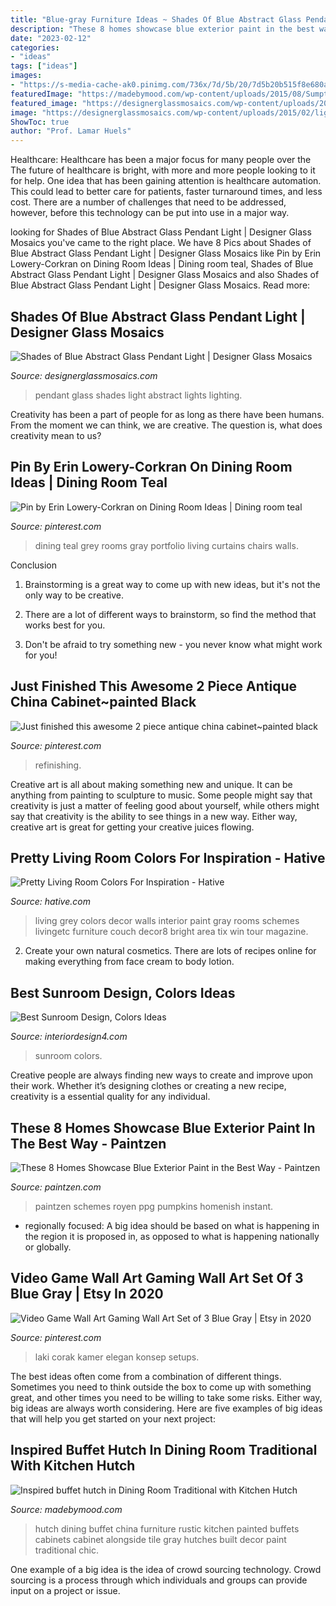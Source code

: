 ```yaml
---
title: "Blue-gray Furniture Ideas ~ Shades Of Blue Abstract Glass Pendant Light"
description: "These 8 homes showcase blue exterior paint in the best way"
date: "2023-02-12"
categories:
- "ideas"
tags: ["ideas"]
images:
- "https://s-media-cache-ak0.pinimg.com/736x/7d/5b/20/7d5b20b515f8e680a7f7bb1b986a6086--grandmothers-classic-cabinets.jpg"
featuredImage: "https://madebymood.com/wp-content/uploads/2015/08/Sumptuous-buffet-hutch-in-Dining-Room-Rustic-with-Blue-Gray-Paint-next-to-Painted-Hutch-alongside-Rustic-Tile-Floor-andBuffets-.jpg"
featured_image: "https://designerglassmosaics.com/wp-content/uploads/2015/02/lighting-blueabstract1web.jpg"
image: "https://designerglassmosaics.com/wp-content/uploads/2015/02/lighting-blueabstract1web.jpg"
ShowToc: true
author: "Prof. Lamar Huels"
---
```



Healthcare: Healthcare has been a major focus for many people over the
The future of healthcare is bright, with more and more people looking to it for help. One idea that has been gaining attention is healthcare automation. This could lead to better care for patients, faster turnaround times, and less cost. There are a number of challenges that need to be addressed, however, before this technology can be put into use in a major way.

	

		
looking for Shades of Blue Abstract Glass Pendant Light | Designer Glass Mosaics you've came to the right place. We have 8 Pics about Shades of Blue Abstract Glass Pendant Light | Designer Glass Mosaics like Pin by Erin Lowery-Corkran on Dining Room Ideas | Dining room teal, Shades of Blue Abstract Glass Pendant Light | Designer Glass Mosaics and also Shades of Blue Abstract Glass Pendant Light | Designer Glass Mosaics. Read more:
		
    
## Shades Of Blue Abstract Glass Pendant Light | Designer Glass Mosaics

<img loading=lazy src="https://designerglassmosaics.com/wp-content/uploads/2015/02/lighting-blueabstract1web.jpg" onerror="this.onerror=null;this.src='https://tse4.mm.bing.net/th?id=OIP.Yme3F1x_L92QMg_oZ8rjJAHaJ4&amp;pid=15.1';" alt="Shades of Blue Abstract Glass Pendant Light | Designer Glass Mosaics">

_Source: designerglassmosaics.com_

>pendant glass shades light abstract lights lighting. 

	

Creativity has been a part of people for as long as there have been humans. From the moment we can think, we are creative. The question is, what does creativity mean to us?

    
## Pin By Erin Lowery-Corkran On Dining Room Ideas | Dining Room Teal

<img loading=lazy src="https://i.pinimg.com/736x/d7/42/31/d74231ae54f979d4ca42acc5f7123a39--teal-dining-rooms-dining-room-chandeliers.jpg" onerror="this.onerror=null;this.src='https://tse1.mm.bing.net/th?id=OIP.d9TtMfGyGErFJOyvQRaUiQHaLH&amp;pid=15.1';" alt="Pin by Erin Lowery-Corkran on Dining Room Ideas | Dining room teal">

_Source: pinterest.com_

>dining teal grey rooms gray portfolio living curtains chairs walls. 

	

Conclusion
1. Brainstorming is a great way to come up with new ideas, but it's not the only way to be creative.
2. There are a lot of different ways to brainstorm, so find the method that works best for you.

3. Don't be afraid to try something new - you never know what might work for you!

    
## Just Finished This Awesome 2 Piece Antique China Cabinet~painted Black

<img loading=lazy src="https://s-media-cache-ak0.pinimg.com/736x/7d/5b/20/7d5b20b515f8e680a7f7bb1b986a6086--grandmothers-classic-cabinets.jpg" onerror="this.onerror=null;this.src='https://tse2.mm.bing.net/th?id=OIP.qD9ImQBqaV6cLOKPO8XWxQHaJ2&amp;pid=15.1';" alt="Just finished this awesome 2 piece antique china cabinet~painted black">

_Source: pinterest.com_

>refinishing. 

	

Creative art is all about making something new and unique. It can be anything from painting to sculpture to music. Some people might say that creativity is just a matter of feeling good about yourself, while others might say that creativity is the ability to see things in a new way. Either way, creative art is great for getting your creative juices flowing.

    
## Pretty Living Room Colors For Inspiration - Hative

<img loading=lazy src="https://hative.com/wp-content/uploads/2016/03/living-room-colors/19-living-room-colors.jpg" onerror="this.onerror=null;this.src='https://tse3.mm.bing.net/th?id=OIP.YgM7_wCA5S3s0ymXRaDC_gHaLH&amp;pid=15.1';" alt="Pretty Living Room Colors For Inspiration - Hative">

_Source: hative.com_

>living grey colors decor walls interior paint gray rooms schemes livingetc furniture couch decor8 bright area tix win tour magazine. 

	

2. Create your own natural cosmetics. There are lots of recipes online for making everything from face cream to body lotion.

    
## Best Sunroom Design, Colors Ideas

<img loading=lazy src="https://interiordesign4.com/wp-content/uploads/2013/05/Best-sunroom-design-colors-ideas-13.jpg" onerror="this.onerror=null;this.src='https://tse1.mm.bing.net/th?id=OIP.HgPaXjNfKWFwQk4PwSZHQQHaJQ&amp;pid=15.1';" alt="Best Sunroom Design, Colors Ideas">

_Source: interiordesign4.com_

>sunroom colors. 

	

Creative people are always finding new ways to create and improve upon their work. Whether it’s designing clothes or creating a new recipe, creativity is a essential quality for any individual.

    
## These 8 Homes Showcase Blue Exterior Paint In The Best Way - Paintzen

<img loading=lazy src="https://www.paintzen.com/wp-content/uploads/2019/10/shutterstock_762075793-683x1024.jpg" onerror="this.onerror=null;this.src='https://tse4.mm.bing.net/th?id=OIP.o_alTLX_BixPDp2Fbdt5hQHaLG&amp;pid=15.1';" alt="These 8 Homes Showcase Blue Exterior Paint in the Best Way - Paintzen">

_Source: paintzen.com_

>paintzen schemes royen ppg pumpkins homenish instant. 

	

- regionally focused: A big idea should be based on what is happening in the region it is proposed in, as opposed to what is happening nationally or globally.

    
## Video Game Wall Art Gaming Wall Art Set Of 3 Blue Gray | Etsy In 2020

<img loading=lazy src="https://i.pinimg.com/originals/e2/cb/fa/e2cbfab10f0c24c63ef48a29c5887d0f.jpg" onerror="this.onerror=null;this.src='https://tse2.mm.bing.net/th?id=OIP.tz86_MyGSIaveF7XzOniDgHaHa&amp;pid=15.1';" alt="Video Game Wall Art Gaming Wall Art Set of 3 Blue Gray | Etsy in 2020">

_Source: pinterest.com_

>laki corak kamer elegan konsep setups. 

	

The best ideas often come from a combination of different things. Sometimes you need to think outside the box to come up with something great, and other times you need to be willing to take some risks. Either way, big ideas are always worth considering. Here are five examples of big ideas that will help you get started on your next project: 

    
## Inspired Buffet Hutch In Dining Room Traditional With Kitchen Hutch

<img loading=lazy src="https://madebymood.com/wp-content/uploads/2015/08/Sumptuous-buffet-hutch-in-Dining-Room-Rustic-with-Blue-Gray-Paint-next-to-Painted-Hutch-alongside-Rustic-Tile-Floor-andBuffets-.jpg" onerror="this.onerror=null;this.src='https://tse3.mm.bing.net/th?id=OIP._XvrUE6TawZ5sv-I_u8h6QHaMb&amp;pid=15.1';" alt="Inspired buffet hutch in Dining Room Traditional with Kitchen Hutch">

_Source: madebymood.com_

>hutch dining buffet china furniture rustic kitchen painted buffets cabinets cabinet alongside tile gray hutches built decor paint traditional chic. 

	

One example of a big idea is the idea of crowd sourcing technology. Crowd sourcing is a process through which individuals and groups can provide input on a project or issue.

